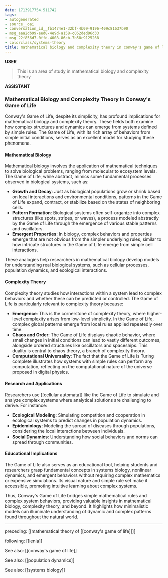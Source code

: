 ```yaml
---
date: 1713917754.511742
tags:
- autogenerated
- source__oai
- conversation_id__fb1474e1-32bf-4b09-9196-409c81637b90
- msg_aaa2db99-eed8-4e9d-a158-c062ded96d33
- msg_22f856d7-0ffd-4008-86cb-7b58c9125268
- colorclass/systems-theory
title: mathematical biology and complexity theory in conway's game of life
---
```


**USER**

> This is an area of study in mathematical biology and complexity theory


**ASSISTANT**

### Mathematical Biology and Complexity Theory in Conway's Game of Life

Conway's Game of Life, despite its simplicity, has profound implications for mathematical biology and complexity theory. These fields both examine how complex structures and dynamics can emerge from systems defined by simple rules. The Game of Life, with its rich array of behaviors from simple initial conditions, serves as an excellent model for studying these phenomena.

#### Mathematical Biology

Mathematical biology involves the application of mathematical techniques to solve biological problems, ranging from molecular to ecosystem levels. The Game of Life, while abstract, mimics some fundamental processes observed in biological systems, such as:

- **Growth and Decay**: Just as biological populations grow or shrink based on local interactions and environmental conditions, patterns in the Game of Life expand, contract, or stabilize based on the states of neighboring cells.
- **Pattern Formation**: Biological systems often self-organize into complex structures (like spots, stripes, or waves), a process modeled abstractly by the Game of Life through the emergence of various stable patterns and oscillators.
- **Emergent Properties**: In biology, complex behaviors and properties emerge that are not obvious from the simpler underlying rules, similar to how intricate structures in the Game of Life emerge from simple cell interactions.

These analogies help researchers in mathematical biology develop models for understanding real biological systems, such as cellular processes, population dynamics, and ecological interactions.

#### Complexity Theory

Complexity theory studies how interactions within a system lead to complex behaviors and whether these can be predicted or controlled. The Game of Life is particularly relevant to complexity theory because:

- **Emergence**: This is the cornerstone of complexity theory, where higher-level complexity arises from low-level simplicity. In the Game of Life, complex global patterns emerge from local rules applied repeatedly over time.
- **Chaos and Order**: The Game of Life displays chaotic behavior, where small changes in initial conditions can lead to vastly different outcomes, alongside ordered structures like oscillators and spaceships. This duality is central to chaos theory, a branch of complexity theory.
- **Computational Universality**: The fact that the Game of Life is Turing complete illustrates how systems with simple rules can perform any computation, reflecting on the computational nature of the universe proposed in digital physics.

#### Research and Applications

Researchers use [[cellular automata]] like the Game of Life to simulate and analyze complex systems where analytical solutions are challenging to derive. For instance:

- **Ecological Modeling**: Simulating competition and cooperation in ecological systems to predict changes in population dynamics.
- **Epidemiology**: Modeling the spread of diseases through populations, considering the local interactions between individuals.
- **Social Dynamics**: Understanding how social behaviors and norms can spread through communities.

#### Educational Implications

The Game of Life also serves as an educational tool, helping students and researchers grasp fundamental concepts in systems biology, nonlinear dynamics, and emergent behaviors without requiring complex mathematics or expensive simulations. Its visual nature and simple rule set make it accessible, promoting intuitive learning about complex systems.

Thus, Conway's Game of Life bridges simple mathematical rules and complex system behaviors, providing valuable insights in mathematical biology, complexity theory, and beyond. It highlights how minimalistic models can illuminate understanding of dynamic and complex patterns found throughout the natural world.


---

preceding: [[mathematical theory of [[conway's game of life]]]]  


following: [[lenia]]

See also: [[conway's game of life]]


See also: [[population dynamics]]


See also: [[systems biology]]